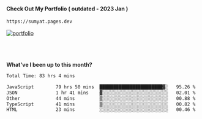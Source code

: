 #### Check Out My Portfolio ( outdated - 2023 Jan ) 
````bash
https://sumyat.pages.dev
````

<a href='https://sumyat.pages.dev/'>
    <img src='https://github.com/sumyat-aung/sumyat-aung/assets/108873224/c9b4f2be-c585-4dd3-84e1-692c3854a6d8' alt='portfolio' align='center' />
</a>


<br />
<br />


<br />
<br />

**What've I been up to this month?**

<!--START_SECTION:waka-->

```txt
Total Time: 83 hrs 4 mins

JavaScript        79 hrs 50 mins  ███████████████████████▓░   95.26 %
JSON              1 hr 41 mins    ▓░░░░░░░░░░░░░░░░░░░░░░░░   02.01 %
Other             44 mins         ▒░░░░░░░░░░░░░░░░░░░░░░░░   00.88 %
TypeScript        41 mins         ▒░░░░░░░░░░░░░░░░░░░░░░░░   00.82 %
HTML              23 mins         ░░░░░░░░░░░░░░░░░░░░░░░░░   00.46 %
```

<!--END_SECTION:waka-->




